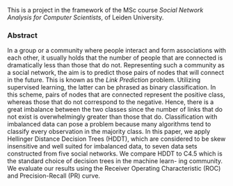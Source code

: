 This is a project in the framework of the MSc course *Social Network Analysis for Computer Scientists*, of Leiden University.

### Abstract

In a group or a community where people interact and form associations with each other, it usually holds that the number of people that are connected is dramatically less than those that do not. Representing such a community as a social network, the aim is to predict those pairs of nodes that will connect in the future. This is known as the *Link Prediction* problem. Utilizing supervised learning, the latter can be phrased as binary classification. In this scheme, pairs of nodes that are connected represent the positive class, whereas those that do not correspond to the negative. Hence, there is a great imbalance between the two classes since the number of links that do not exist is overwhelmingly greater than those that do. Classification with imbalanced data can pose a problem because many algorithms tend to classify every observation in the majority class. In this paper, we apply Hellinger Distance Decision Trees (HDDT), which are considered to be skew insensitive and well suited for imbalanced data, to seven data sets constructed from five social networks. We compare HDDT to C4.5 which is the standard choice of decision trees in the machine learn-
ing community. We evaluate our results using the Receiver Operating Characteristic (ROC) and Precision-Recall (PR) curve.

